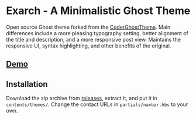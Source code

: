 # Exarch - A Minimalistic Ghost Theme
Open source Ghost theme forked from the [CoderGhostTheme](https://github.com/mbejda/CoderGhostTheme). Main differences include a more pleasing typography setting, better alignment of the title and description, and a more responsive post view. Maintains the responsive UI, syntax highlighting, and other benefits of the original. 

## [Demo]()  

## Installation
Download the zip archive from [releases](https://github.com/Whorleater/Exarch/releases), extract it, and put it in `contents/themes/`. Change the contact URLs in `partials/navbar.hbs` to your own. 